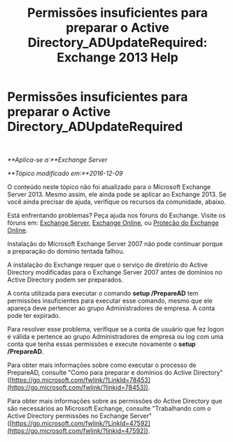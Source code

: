 ﻿---
title: 'Permissões insuficientes para preparar o Active Directory_ADUpdateRequired: Exchange 2013 Help'
TOCTitle: Permissões insuficientes para preparar o Active Directory_ADUpdateRequired
ms:assetid: 1412d8a1-605a-4b1e-bee3-0c97f2cc9e65
ms:mtpsurl: https://technet.microsoft.com/pt-br/library/ms.exch.setupreadiness.adupdaterequired(v=EXCHG.150)
ms:contentKeyID: 50485067
ms.date: 05/22/2018
mtps_version: v=EXCHG.150
ms.translationtype: MT
---

# Permissões insuficientes para preparar o Active Directory\_ADUpdateRequired

 

_**Aplica-se a:**Exchange Server_

_**Tópico modificado em:**2016-12-09_

O conteúdo neste tópico não foi atualizado para o Microsoft Exchange Server 2013. Mesmo assim, ele ainda pode se aplicar ao Exchange 2013. Se você ainda precisar de ajuda, verifique os recursos da comunidade, abaixo.

Está enfrentando problemas? Peça ajuda nos fóruns do Exchange. Visite os fóruns em: [Exchange Server](https://go.microsoft.com/fwlink/p/?linkid=60612), [Exchange Online](https://go.microsoft.com/fwlink/p/?linkid=267542), ou [Proteção do Exchange Online](https://go.microsoft.com/fwlink/p/?linkid=285351).

Instalação do Microsoft Exchange Server 2007 não pode continuar porque a preparação do domínio tentada falhou.

A instalação do Exchange requer que o serviço de diretório do Active Directory modificadas para o Exchange Server 2007 antes de domínios no Active Directory podem ser preparados.

A conta utilizada para executar o comando **setup /PrepareAD** tem permissões insuficientes para executar esse comando, mesmo que ele apareça deve pertencer ao grupo Administradores de empresa. A conta pode ter expirado.

Para resolver esse problema, verifique se a conta de usuário que fez logon é válida e pertence ao grupo Administradores de empresa ou log com uma conta que tenha essas permissões e execute novamente o **setup /PrepareAD**.

Para obter mais informações sobre como executar o processo de PrepareAD, consulte "Como para preparar e domínios do Active Directory" ([https://go.microsoft.com/fwlink/?LinkId=78453](https://go.microsoft.com/fwlink/?linkid=78453)).

Para obter mais informações sobre as permissões do Active Directory que são necessários ao Microsoft Exchange, consulte "Trabalhando com o Active Directory permissões no Exchange Server" ([https://go.microsoft.com/fwlink/?LinkId=47592](https://go.microsoft.com/fwlink/?linkid=47592)).

